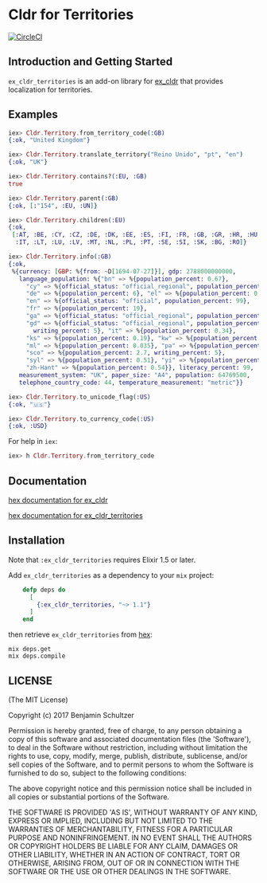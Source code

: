 # Cldr for Territories

[![CircleCI](https://circleci.com/gh/Schultzer/cldr_territories.svg?style=svg)](https://circleci.com/gh/Schultzer/cldr_territories)

## Introduction and Getting Started

`ex_cldr_territories` is an add-on library for [ex_cldr](https://hex.pm/packages/ex_cldr) that provides localization for territories.


## Examples

```elixir
iex> Cldr.Territory.from_territory_code(:GB)
{:ok, "United Kingdom"}

iex> Cldr.Territory.translate_territory("Reino Unido", "pt", "en")
{:ok, "UK"}

iex> Cldr.Territory.contains?(:EU, :GB)
true

iex> Cldr.Territory.parent(:GB)
{:ok, [:"154", :EU, :UN]}

iex> Cldr.Territory.children(:EU)
{:ok,
 [:AT, :BE, :CY, :CZ, :DE, :DK, :EE, :ES, :FI, :FR, :GB, :GR, :HR, :HU, :IE,
  :IT, :LT, :LU, :LV, :MT, :NL, :PL, :PT, :SE, :SI, :SK, :BG, :RO]}

iex> Cldr.Territory.info(:GB)
{:ok,
 %{currency: [GBP: %{from: ~D[1694-07-27]}], gdp: 2788000000000,
   language_population: %{"bn" => %{population_percent: 0.67},
     "cy" => %{official_status: "official_regional", population_percent: 0.77},
     "de" => %{population_percent: 6}, "el" => %{population_percent: 0.34},
     "en" => %{official_status: "official", population_percent: 99},
     "fr" => %{population_percent: 19},
     "ga" => %{official_status: "official_regional", population_percent: 0.026},
     "gd" => %{official_status: "official_regional", population_percent: 0.099,
       writing_percent: 5}, "it" => %{population_percent: 0.34},
     "ks" => %{population_percent: 0.19}, "kw" => %{population_percent: 0.0031},
     "ml" => %{population_percent: 0.035}, "pa" => %{population_percent: 0.79},
     "sco" => %{population_percent: 2.7, writing_percent: 5},
     "syl" => %{population_percent: 0.51}, "yi" => %{population_percent: 0.049},
     "zh-Hant" => %{population_percent: 0.54}}, literacy_percent: 99,
   measurement_system: "UK", paper_size: "A4", population: 64769500,
   telephone_country_code: 44, temperature_measurement: "metric"}}

iex> Cldr.Territory.to_unicode_flag(:US)
{:ok, "🇺🇸"}

iex> Cldr.Territory.to_currency_code(:US)
{:ok, :USD}
```

For help in `iex`:

```elixir
iex> h Cldr.Territory.from_territory_code
```

## Documentation

[hex documentation for ex_cldr](https://hexdocs.pm/ex_cldr/)

[hex documentation for ex_cldr_territories](https://hexdocs.pm/ex_cldr_territories/)

## Installation

Note that `:ex_cldr_territories` requires Elixir 1.5 or later.

Add `ex_cldr_territories` as a dependency to your `mix` project:

```elixir
    defp deps do
      [
        {:ex_cldr_territories, "~> 1.1"}
      ]
    end
```

then retrieve `ex_cldr_territories` from [hex](https://hex.pm/packages/ex_cldr_territories):

    mix deps.get
    mix deps.compile


## LICENSE

(The MIT License)

Copyright (c) 2017 Benjamin Schultzer

Permission is hereby granted, free of charge, to any person obtaining a copy of this software and associated documentation files (the 'Software'), to deal in the Software without restriction, including without limitation the rights to use, copy, modify, merge, publish, distribute, sublicense, and/or sell copies of the Software, and to permit persons to whom the Software is furnished to do so, subject to the following conditions:

The above copyright notice and this permission notice shall be included in all copies or substantial portions of the Software.

THE SOFTWARE IS PROVIDED 'AS IS', WITHOUT WARRANTY OF ANY KIND, EXPRESS OR IMPLIED, INCLUDING BUT NOT LIMITED TO THE WARRANTIES OF MERCHANTABILITY, FITNESS FOR A PARTICULAR PURPOSE AND NONINFRINGEMENT. IN NO EVENT SHALL THE AUTHORS OR COPYRIGHT HOLDERS BE LIABLE FOR ANY CLAIM, DAMAGES OR OTHER LIABILITY, WHETHER IN AN ACTION OF CONTRACT, TORT OR OTHERWISE, ARISING FROM, OUT OF OR IN CONNECTION WITH THE SOFTWARE OR THE USE OR OTHER DEALINGS IN THE SOFTWARE.
